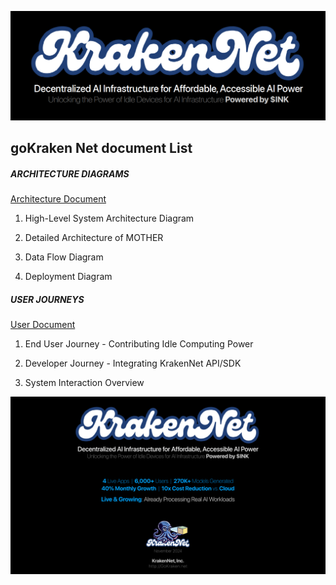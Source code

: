 ![Image](./logo_001.PNG)
## goKraken Net document List


##### ARCHITECTURE DIAGRAMS
[Architecture Document](./KrakenNet_Architecture_Digrams_(v.0.1).pdf)

1. High-Level System Architecture Diagram

1. Detailed Architecture of MOTHER

1. Data Flow Diagram

1. Deployment Diagram


##### USER JOURNEYS
[User Document](./KrakenNet_User_Journeys_(v.0.1).pdf)

1. End User Journey - Contributing Idle Computing Power

1. Developer Journey - Integrating KrakenNet API/SDK

1. System Interaction Overview

![Image](./20241001_KrakenNet(v.2.4)_1.png)
